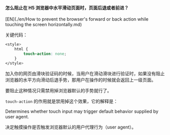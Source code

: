 #### 怎么阻止在 H5 浏览器中水平滑动页面时，页面后退或者前进？

[EN](./en/How to prevent the browser's forward or back action while touching the screen horizontally.md)

关键代码：

```css
<style>
    html {
        touch-action: none;
    }
</style>
```

加入你的网页由滑块验证码的时候，当用户在滑动滑块进行验证时，如果没有阻止浏览器的水平方向滑动后退手势，那用户在操作的时候就会返回上一级页面。

要阻止这种情况只需禁用掉浏览器默认的手势就行了。

```touch-action``` 的作用就是禁用掉这个效果，它的解释是：

Determines whether touch input may trigger default behavior supplied by user agent. 

决定触摸操作是否触发浏览器默认的用户代理行为（user agent）。
